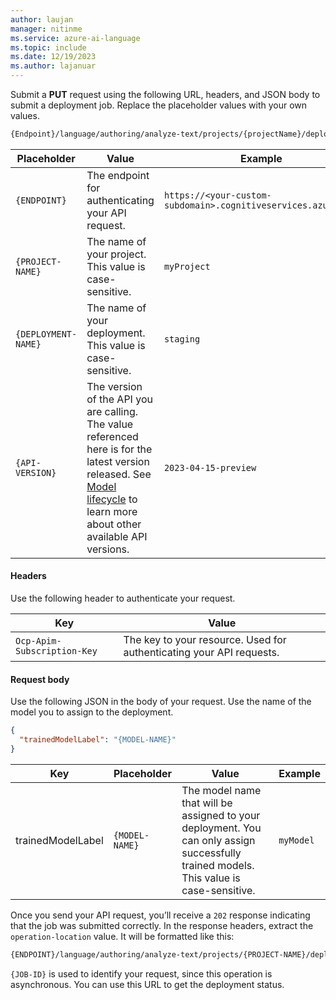 ```yaml
---
author: laujan
manager: nitinme
ms.service: azure-ai-language
ms.topic: include
ms.date: 12/19/2023
ms.author: lajanuar
---
```


Submit a **PUT** request using the following URL, headers, and JSON body to submit a deployment job. Replace the placeholder values with your own values. 

```rest
{Endpoint}/language/authoring/analyze-text/projects/{projectName}/deployments/{deploymentName}?api-version={API-VERSION}
```

| Placeholder |Value | Example |
|---------|---------|---------|
| `{ENDPOINT}` | The endpoint for authenticating your API request.   | `https://<your-custom-subdomain>.cognitiveservices.azure.com` |
| `{PROJECT-NAME}` | The name of your project. This value is case-sensitive.   | `myProject` |
| `{DEPLOYMENT-NAME}`     | The name of your deployment. This value is case-sensitive.  | `staging` |
|`{API-VERSION}`     | The version of the API you are calling. The value referenced here is for the latest version released. See [Model lifecycle](../../../../concepts/model-lifecycle.md#choose-the-model-version-used-on-your-data) to learn more about other available API versions.  | `2023-04-15-preview` |

#### Headers

Use the following header to authenticate your request. 

|Key|Value|
|--|--|
|`Ocp-Apim-Subscription-Key`| The key to your resource. Used for authenticating your API requests.|

#### Request body

Use the following JSON in the body of your request. Use the name of the model you to assign to the deployment.  

```json
{
  "trainedModelLabel": "{MODEL-NAME}"
}
```

|Key  |Placeholder  |Value  | Example |
|---------|---------|-----|----|
| trainedModelLabel | `{MODEL-NAME}` | The model name that will be assigned to your deployment. You can only assign successfully trained models. This value is case-sensitive.   | `myModel` |

Once you send your API request, you’ll receive a `202` response indicating that the job was submitted correctly. In the response headers, extract the `operation-location` value. It will be formatted like this: 

```rest
{ENDPOINT}/language/authoring/analyze-text/projects/{PROJECT-NAME}/deployments/{DEPLOYMENT-NAME}/jobs/{JOB-ID}?api-version={API-VERSION}
``` 

`{JOB-ID}` is used to identify your request, since this operation is asynchronous. You can use this URL to get the deployment status.

